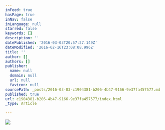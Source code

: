 ```yaml
---
inFeed: true
hasPage: true
inNav: false
inLanguage: null
starred: false
keywords: []
description: ''
datePublished: '2016-03-03T20:57:27.149Z'
dateModified: '2016-02-16T23:08:08.996Z'
title: ''
author: []
authors: []
publisher:
  name: null
  domain: null
  url: null
  favicon: null
sourcePath: _posts/2016-03-03-c1904381-b206-4b47-9166-9e37fa457577.md
published: true
url: c1904381-b206-4b47-9166-9e37fa457577/index.html
_type: Article

---
```

![](https://the-grid-user-content.s3-us-west-2.amazonaws.com/06318d5a-e54c-4ae9-8564-68d0fbd2b34e.jpg)